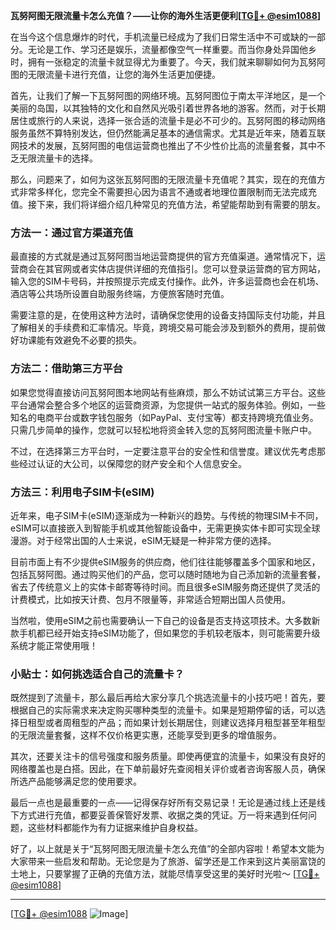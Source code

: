 **瓦努阿图无限流量卡怎么充值？——让你的海外生活更便利[[TG💪+ @esim1088](https://t.me/s/esim1088)]**

在当今这个信息爆炸的时代，手机流量已经成为了我们日常生活中不可或缺的一部分。无论是工作、学习还是娱乐，流量都像空气一样重要。而当你身处异国他乡时，拥有一张稳定的流量卡就显得尤为重要了。今天，我们就来聊聊如何为瓦努阿图的无限流量卡进行充值，让您的海外生活更加便捷。

首先，让我们了解一下瓦努阿图的网络环境。瓦努阿图位于南太平洋地区，是一个美丽的岛国，以其独特的文化和自然风光吸引着世界各地的游客。然而，对于长期居住或旅行的人来说，选择一张合适的流量卡是必不可少的。瓦努阿图的移动网络服务虽然不算特别发达，但仍然能满足基本的通信需求。尤其是近年来，随着互联网技术的发展，瓦努阿图的电信运营商也推出了不少性价比高的流量套餐，其中不乏无限流量卡的选择。

那么，问题来了，如何为这张瓦努阿图的无限流量卡充值呢？其实，现在的充值方式非常多样化，您完全不需要担心因为语言不通或者地理位置限制而无法完成充值。接下来，我们将详细介绍几种常见的充值方法，希望能帮助到有需要的朋友。

### 方法一：通过官方渠道充值

最直接的方式就是通过瓦努阿图当地运营商提供的官方充值渠道。通常情况下，运营商会在其官网或者实体店提供详细的充值指引。您可以登录运营商的官方网站，输入您的SIM卡号码，并按照提示完成支付操作。此外，许多运营商也会在机场、酒店等公共场所设置自助服务终端，方便旅客随时充值。

需要注意的是，在使用这种方法时，请确保您使用的设备支持国际支付功能，并且了解相关的手续费和汇率情况。毕竟，跨境交易可能会涉及到额外的费用，提前做好功课能有效避免不必要的损失。

### 方法二：借助第三方平台

如果您觉得直接访问瓦努阿图本地网站有些麻烦，那么不妨试试第三方平台。这些平台通常会整合多个地区的运营商资源，为您提供一站式的服务体验。例如，一些知名的电商平台或数字钱包服务（如PayPal、支付宝等）都支持跨境充值业务。只需几步简单的操作，您就可以轻松地将资金转入您的瓦努阿图流量卡账户中。

不过，在选择第三方平台时，一定要注意平台的安全性和信誉度。建议优先考虑那些经过认证的大公司，以保障您的财产安全和个人信息安全。

### 方法三：利用电子SIM卡(eSIM)

近年来，电子SIM卡(eSIM)逐渐成为一种新兴的趋势。与传统的物理SIM卡不同，eSIM可以直接嵌入到智能手机或其他智能设备中，无需更换实体卡即可实现全球漫游。对于经常出国的人士来说，eSIM无疑是一种非常方便的选择。

目前市面上有不少提供eSIM服务的供应商，他们往往能够覆盖多个国家和地区，包括瓦努阿图。通过购买他们的产品，您可以随时随地为自己添加新的流量套餐，省去了传统意义上的实体卡邮寄等待时间。而且很多eSIM服务商还提供了灵活的计费模式，比如按天计费、包月不限量等，非常适合短期出国人员使用。

当然啦，使用eSIM之前也需要确认一下自己的设备是否支持这项技术。大多数新款手机都已经开始支持eSIM功能了，但如果您的手机较老版本，则可能需要升级系统才能正常使用哦！

### 小贴士：如何挑选适合自己的流量卡？

既然提到了流量卡，那么最后再给大家分享几个挑选流量卡的小技巧吧！首先，要根据自己的实际需求来决定购买哪种类型的流量卡。如果是短期停留的话，可以选择日租型或者周租型的产品；而如果计划长期居住，则建议选择月租型甚至年租型的无限流量套餐，这样不仅价格更实惠，还能享受到更多的增值服务。

其次，还要关注卡的信号强度和服务质量。即使再便宜的流量卡，如果没有良好的网络覆盖也是白搭。因此，在下单前最好先查阅相关评价或者咨询客服人员，确保所选产品能够满足您的使用要求。

最后一点也是最重要的一点——记得保存好所有交易记录！无论是通过线上还是线下方式进行充值，都要妥善保管好发票、收据之类的凭证。万一将来遇到任何问题，这些材料都能作为有力证据来维护自身权益。

好了，以上就是关于“瓦努阿图无限流量卡怎么充值”的全部内容啦！希望本文能为大家带来一些启发和帮助。无论您是为了旅游、留学还是工作来到这片美丽富饶的土地上，只要掌握了正确的充值方法，就能尽情享受这里的美好时光啦～ [[TG💪+ @esim1088](https://t.me/s/esim1088)]

---

[[TG💪+ @esim1088](https://t.me/s/esim1088) ![Image](https://i.postimg.cc/4NQfJmqS/Snipaste-2025-05-13-00-14-12.png)]